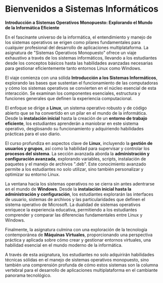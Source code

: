 # Bienvenidos a Sistemas Informáticos

**Introducción a Sistemas Operativos Monopuesto: Explorando el Mundo de la Informática Eficiente**

En el fascinante universo de la informática, el entendimiento y manejo de los sistemas operativos se erigen como pilares fundamentales para cualquier profesional del desarrollo de aplicaciones multiplataforma. La asignatura de "Sistemas Operativos Monopuesto" ofrece un viaje exhaustivo a través de los sistemas informáticos, llevando a los estudiantes desde los conceptos básicos hasta las habilidades avanzadas necesarias para gestionar eficientemente tanto entornos Linux como Windows.

El viaje comienza con una sólida **Introducción a los Sistemas Informáticos**, explorando las bases que sustentan el funcionamiento de las computadoras y cómo los sistemas operativos se convierten en el núcleo esencial de esta interacción. Se examinan los componentes esenciales, estructura y funciones generales que definen la experiencia computacional.

El enfoque se dirige a **Linux**, un sistema operativo robusto y de código abierto que se ha convertido en un pilar en el mundo de la informática. Desde la **instalación inicial** hasta la creación de un **entorno de trabajo eficiente**, los estudiantes aprenderán a maniobrar en este sistema operativo, desglosando su funcionamiento y adquiriendo habilidades prácticas para el uso diario.

El curso profundiza en aspectos clave de **Linux**, incluyendo la **gestión de usuarios y grupos**, así como la habilidad para supervisar y controlar los **procesos del sistema**. La sección avanzada aborda la **administración y configuración avanzada**, explorando variables, scripts, instalación de paquetes y el manejo de archivos ".deb". Este conocimiento avanzado permite a los estudiantes no solo utilizar, sino también personalizar y optimizar su entorno Linux.

La ventana hacia los sistemas operativos no se cierra sin antes adentrarse en el mundo de **Windows**. Desde la **instalación inicial hasta la administración y configuración**, los estudiantes explorarán las interfaces de usuario, sistemas de archivos y las particularidades que definen el sistema operativo de Microsoft. La dualidad de sistemas operativos enriquece la experiencia educativa, permitiendo a los estudiantes comprender y comparar las diferencias fundamentales entre Linux y Windows.

Finalmente, la asignatura culmina con una exploración de la tecnología contemporánea de **Máquinas Virtuales**, proporcionando una perspectiva práctica y aplicada sobre cómo crear y gestionar entornos virtuales, una habilidad esencial en el mundo moderno de la informática.

A través de esta asignatura, los estudiantes no solo adquirirán habilidades técnicas sólidas en el manejo de sistemas operativos monopuesto, sino también una comprensión profunda de cómo estos sistemas son la columna vertebral para el desarrollo de aplicaciones multiplataforma en el cambiante panorama tecnológico.